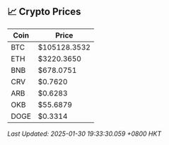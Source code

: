 ## 📈 Crypto Prices

| Coin | Price |
| ---- | ----- |
| BTC | $105128.3532 |
| ETH | $3220.3650 |
| BNB | $678.0751 |
| CRV | $0.7620 |
| ARB | $0.6283 |
| OKB | $55.6879 |
| DOGE | $0.3314 |

_Last Updated: 2025-01-30 19:33:30.059 +0800 HKT_
